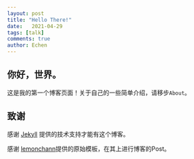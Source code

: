 ```yaml
---
layout: post
title: "Hello There!"
date:   2021-04-29
tags: [talk]
comments: true
author: Echen
---
```


## 你好，世界。

这是我的第一个博客页面！关于自己的一些简单介绍，请移步`About`。


<!-- more -->

## 致谢

感谢 [Jekyll](https://www.jekyll.com.cn/) 提供的技术支持才能有这个博客。

感谢 [lemonchann](https://github.com/lemonchann/)提供的原始模板，在其上进行博客的Post。
